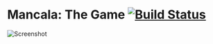 # Mancala: The Game [![Build Status](https://travis-ci.org/kyokley/mancala.svg?branch=master)](https://travis-ci.org/kyokley/mancala)

![Screenshot](/../screenshot/screenshots/game.gif?raw=true)
